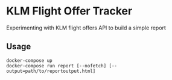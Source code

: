 # KLM Flight Offer Tracker
Experimenting with KLM flight offers API to build a simple report

## Usage
```
docker-compose up
docker-compose run report [--nofetch] [--output=path/to/reportoutput.html]
```
